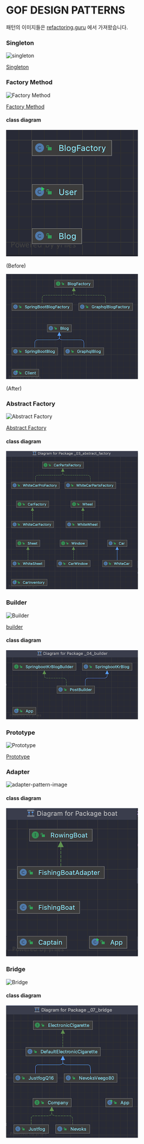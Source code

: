 # GOF DESIGN PATTERNS

패턴의 이미지들은 [refactoring.guru](https://refactoring.guru/) 에서 가져왔습니다.

### Singleton

![singleton](https://refactoring.guru/images/patterns/content/singleton/singleton-2x.png)

[Singleton](https://refactoring.guru/design-patterns/singleton)

### Factory Method

![Factory Method](https://refactoring.guru/images/patterns/content/factory-method/factory-method-en-2x.png)

[Factory Method](https://refactoring.guru/design-patterns/factory-method)

#### class diagram

![Factory Method Before](/document/images/factory-method-before-class-diagram.png)

(Before)

![Factory Method After](/document/images/factory-method-after-class-diagram.png)

(After)

### Abstract Factory

![Abstract Factory](https://refactoring.guru/images/patterns/content/abstract-factory/abstract-factory-en-2x.png)

[Abstract Factory](https://refactoring.guru/design-patterns/abstract-factory)

#### class diagram

![Abstract Factory](/document/images/abstract-factory-class-diagram.png)

### Builder

![Builder](https://refactoring.guru/images/patterns/content/builder/builder-en-2x.png)

[builder](https://refactoring.guru/design-patterns/builder)

#### class diagram

![Builder](/document/images/builder-class-diagram.png)

### Prototype

![Prototype](https://refactoring.guru/images/patterns/content/prototype/prototype-2x.png)

[Prototype](https://refactoring.guru/design-patterns/prototype)

### Adapter

![adapter-pattern-image](https://refactoring.guru/images/patterns/content/adapter/adapter-en-2x.png?id=e0ab0f6103b0b7b0648a)

#### class diagram

![Adapter](/document/images/adapter-class-diagram.png)

### Bridge

![Bridge](https://refactoring.guru/images/patterns/content/bridge/bridge-2x.png)

#### class diagram

![Adapter](/document/images/bridge-class-diagram.png)

